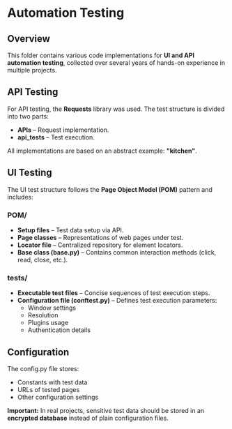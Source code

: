# **Automation Testing**
## **Overview**
This folder contains various code implementations for **UI and API automation testing**, collected over several years of hands-on experience in multiple projects.
## **API Testing**
For API testing, the **Requests** library was used. The test structure is divided into two parts:

- **APIs** – Request implementation.
- **api\_tests** – Test execution.

All implementations are based on an abstract example: **"kitchen"**.
## **UI Testing**
The UI test structure follows the **Page Object Model (POM)** pattern and includes:
### POM/
- **Setup files** – Test data setup via API.
- **Page classes** – Representations of web pages under test.
- **Locator file** – Centralized repository for element locators.
- **Base class (base.py)** – Contains common interaction methods (click, read, close, etc.).
### tests/
- **Executable test files** – Concise sequences of test execution steps.
- **Configuration file (conftest.py)** – Defines test execution parameters:
  - Window settings
  - Resolution
  - Plugins usage
  - Authentication details
## **Configuration**
The config.py file stores:

- Constants with test data
- URLs of tested pages
- Other configuration settings

**Important:** In real projects, sensitive test data should be stored in an **encrypted database** instead of plain configuration files.

